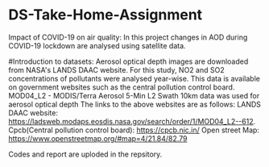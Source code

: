 # DS-Take-Home-Assignment
Impact of COVID-19 on air quality:
In this project changes in AOD during COVID-19 lockdown are analysed using satellite data.


#Introduction to datasets:
Aerosol optical depth images are downloaded from NASA's LANDS DAAC website. For this study, NO2 and SO2 concentrations of pollutants were analysed year-wise. This data is available on government websites such as the central pollution control board. MOD04_L2 - MODIS/Terra Aerosol 5-Min L2 Swath 10km data was used for aerosol optical depth
The links to the above websites are as follows:
LANDS DAAC website:
https://ladsweb.modaps.eosdis.nasa.gov/search/order/1/MOD04_L2--612.
Cpcb(Central pollution control board): https://cpcb.nic.in/
Open street Map: https://www.openstreetmap.org/#map=4/21.84/82.79

Codes and report are uploded in the repsitory.
